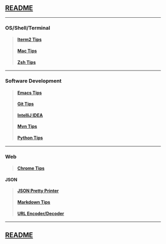 ## [README](https://github.com/sethfuller/tips/blob/main/README.md)

_______________________

### OS/Shell/Terminal

> #### [Iterm2 Tips](https://github.com/sethfuller/tips/blob/main/tech_tips/iTerm2_tips.md)
> #### [Mac Tips](https://github.com/sethfuller/tips/blob/main/tech_tips/mac_tips.md)
> #### [Zsh Tips](https://github.com/sethfuller/tips/blob/main/tech_tips/zsh_tips.md)

_______________________

### Software Development

> #### [Emacs Tips](https://github.com/sethfuller/tips/blob/main/tech_tips/emacs_tips.md)
> #### [Git Tips](https://github.com/sethfuller/tips/blob/main/tech_tips/git_tips.md)
> #### [IntelliJ IDEA](https://github.com/sethfuller/tips/blob/main/tech_tips/intellij_idea_tips.md)
> #### [Mvn Tips](https://github.com/sethfuller/tips/blob/main/tech_tips/mvn_tips.md)
> #### [Python Tips](https://github.com/sethfuller/tips/blob/main/tech_tips/python_tips.md)

_______________________

### Web

> #### [Chrome Tips](https://github.com/sethfuller/tips/blob/main/tech_tips/chrome_tips.md)

#### JSON

> #### [JSON Pretty Printer](https://jsonformatter.org/json-pretty-print)
> #### [Markdown Tips](/Users/sfulle176/Src/docs/markdown_tips.md)
> #### [URL Encoder/Decoder](https://meyerweb.com/eric/tools/dencoder/)

_______________________

## [README](https://github.com/sethfuller/tips/blob/main/README.md)
